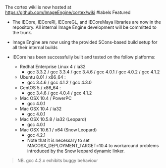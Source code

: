 The cortex wiki is now hosted at https://github.com/ImageEngine/cortex/wiki
#labels Featured
  * The IECore, IECoreRI, IECoreGL, and IECoreMaya libraries are now in the repository. All internal Image Engine development will be committed to the trunk.

  * Image Engine are now using the provided SCons-based build setup for all their internal builds

  * IECore has been successfully built and tested on the follow platforms:
    * Redhat Enterprise Linux 4 / ia32
      * gcc 3.3.2 / gcc 3.3.4 / gcc 3.4.6 / gcc 4.0.1 / gcc 4.0.2 / gcc 4.1.2
    * Ubuntu 8.01 / x86\_64 :
      * gcc 3.4.6 / gcc 4.1.2 / gcc 4.3.0
    * CentOS 5 / x86\_64 :
      * gcc 3.4.6 / gcc 4.0.4 / gcc 4.1.2
    * Mac OSX 10.4 / PowerPC
      * gcc 4.0.1
    * Mac OSX 10.4 / ia32
      * gcc 4.0.1
    * Mac OSX 10.5.8 / ia32 (Leopard)
      * gcc 4.0.1
    * Mac OSX 10.6.1 / x64 (Snow Leopard)
      * gcc 4.2.1
      * Note that it is necessary to set MACOSX\_DEPLOYMENT\_TARGET=10.4 to workaround problems introduced by the Snow leopard dynamic linker.

> NB. gcc 4.2.x exhibits buggy behaviour